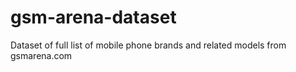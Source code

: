 # gsm-arena-dataset
Dataset of full list of mobile phone brands and related models from gsmarena.com

